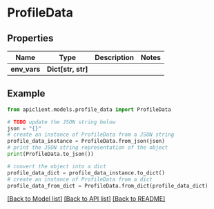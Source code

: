 # ProfileData


## Properties

Name | Type | Description | Notes
------------ | ------------- | ------------- | -------------
**env_vars** | **Dict[str, str]** |  | 

## Example

```python
from apiclient.models.profile_data import ProfileData

# TODO update the JSON string below
json = "{}"
# create an instance of ProfileData from a JSON string
profile_data_instance = ProfileData.from_json(json)
# print the JSON string representation of the object
print(ProfileData.to_json())

# convert the object into a dict
profile_data_dict = profile_data_instance.to_dict()
# create an instance of ProfileData from a dict
profile_data_from_dict = ProfileData.from_dict(profile_data_dict)
```
[[Back to Model list]](../README.md#documentation-for-models) [[Back to API list]](../README.md#documentation-for-api-endpoints) [[Back to README]](../README.md)


